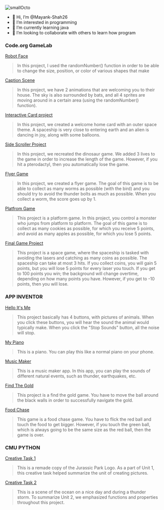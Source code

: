 ![smallOcto](https://github.com/Mayank-Shah26/Mayank-Shah26/assets/137120134/5cd1af3b-85d4-4099-9ff9-0fa3e62a6ec4)

- 👋 Hi, I’m @Mayank-Shah26
- 👀 I’m interested in programming
- 🌱 I’m currently learning java
- 🤝 I’m looking to collaborate with others to learn how program 

### Code.org GameLab

[Robot Face](https://Mayank-Shah26.github.io/Robot-Face/)
> In this project, I used the randomNumber() function in order to be able to change the size, position, or color of various shapes that make

 [Caption Scene](https://studio.code.org/projects/gamelab/i1760f3KXz9lHjvkUEgxoXpUTni2J6cf_DVEEH75IlQ)
> In this project, we have 2 animations that are welcoming you to their house. The sky is also surrounded by bats, and all 4 sprites are moving around in a certain area (using the randomNumber() function).

[Interactive Card project](https://studio.code.org/projects/gamelab/obu6p5uFlzh8f7YIQveOQKP2frqsxySBXbRBvy-w9WM)
> In this project, we created a welcome home card with an outer space theme. A spaceship is very close to entering earth and an alien is dancing in joy, along with some balloons.

[Side Scroller Project](https://studio.code.org/projects/gamelab/6aebCVkCl55ofvL9_qQpNuRZuojWRrW3yE_UFSdYhR0)
> In this project, we recreated the dinosaur game. We added 3 lives to the game in order to increase the length of the game. However, if you hit a pterodactyl, then you automatically lose the game.

[Flyer Game](https://studio.code.org/projects/gamelab/_da78GVa7rxXze-C-1pLy_rWxX7CPbhKMGLRxR9Qwjo)
> In this project, we created a flyer game. The goal of this game is to be able to collect as many worms as possible (with the bird) and you should try to avoid the thunder bolts as much as possible. When you collect a worm, the score goes up by 1.

[Platfrom Game](https://studio.code.org/projects/gamelab/9TMpOJqSesDjiDC9_qFbzF0h7cVD1eFXGqS3S0puk-A)
> This project is a platform game. In this project, you control a monster who jumps from platform to platform. The goal of this game is to collect as many cookies as possible, for which you receive 5 points, and avoid as many apples as possible, for which you lose 5 points.

[Final Game Project](https://studio.code.org/projects/gamelab/dNP16wqmX6TXRtSsU00_muTCXu80C5N3J2ARrXTMRTU)
> This project is a space game, where the spaceship is tasked with avoiding the lasers and catching as many coins as possible. The spaceship can take at most 3 hits. If you collect coins, you will gain 5 points, but you will lose 5 points for every laser you touch. If you get to 100 points you win; the background will change overtime, depending on how many points you have. However, if you get to -10 points, then you will lose.

### APP INVENTOR 

[Hello It's Me](https://ai2.appinventor.mit.edu/#6588645982994432)
> This project basically has 4 buttons, with pictures of animals. When you click these buttons, you will hear the sound the animal would typically make. When you click the "Stop Sounds" button, all the noise will stop.

[My Piano]([https://ai2.appinventor.mit.edu/#6588645982994432](https://ai2.appinventor.mit.edu/#5874983571947520))
> This is a piano. You can play this like a normal piano on your phone.

[Music Maker](https://ai2.appinventor.mit.edu/#4649461697347584)
> This is a music maker app. In this app, you can play the sounds of different natural events, such as thunder, earthquakes, etc.

[Find The Gold](https://ai2.appinventor.mit.edu/#5529173827125248)
> This project is a find the gold game. You have to move the ball around the black walls in order to successfully navigate the gold.

[Food Chase](https://ai2.appinventor.mit.edu/#6354830192672768)
>This game is a food chase game. You have to flick the red ball and touch the food to get bigger. However, if you touch the green ball, which is always going to be the same size as the red ball, then the game is over.

### CMU PYTHON
[Creative Task 1](https://academy.cs.cmu.edu/exercise/4132/)
> This is a remade copy of the Jurassic Park Logo. As a part of Unit 1, this creative task helped summarize the unit of creating pictures.

[Creative Task 2](https://academy.cs.cmu.edu/sharing/yellowGreenHorse1778)
> This is a scene of the ocean on a nice day and during a thunder storm. To summarize Unit 2, we emphasized functions and properties throughout this project.
